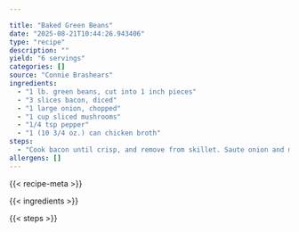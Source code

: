 ```yaml
---

title: "Baked Green Beans"
date: "2025-08-21T10:44:26.943406"
type: "recipe"
description: ""
yield: "6 servings"
categories: []
source: "Connie Brashears"
ingredients:
  - "1 lb. green beans, cut into 1 inch pieces"
  - "3 slices bacon, diced"
  - "1 large onion, chopped"
  - "1 cup sliced mushrooms"
  - "1/4 tsp pepper"
  - "1 (10 3/4 oz.) can chicken broth"
steps:
  - "Cook bacon until crisp, and remove from skillet. Saute onion and mushrooms in drippings until soft. Stir in remaining ingredients except bacon; pour over beans. Cover and bake at 350 degrees for 40 to 45 minutes or until beans are tender. Sprinkel with bacon."
allergens: []
---
```


{{< recipe-meta >}}

{{< ingredients >}}

{{< steps >}}
